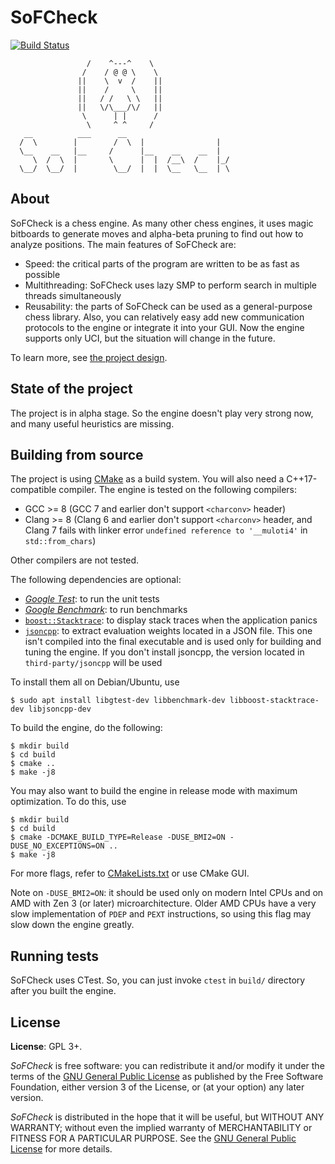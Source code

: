 # SoFCheck

[![Build Status][build-badge]][build-link]

[build-badge]: https://github.com/alex65536/sofcheck/actions/workflows/build.yml/badge.svg?branch=master
[build-link]: https://github.com/alex65536/sofcheck/actions/workflows/build.yml

~~~~~
                 /    ^---^    \
                /    / @ @ \    \
               ||    \  v  /    ||
               ||    /     \    ||
               ||   / /   \ \   ||
               ||   \/\___/\/   ||
                \      | |      /
                 \     ^ ^     /
   __          ___      __
  /  \        |        /  \  |                |
  \__    __   |__     /      |__    __    __  |
     \  /  \  |       \      |  |  /__\  /    |_/
  \__/  \__/  |        \__/  |  |  \__   \__  | \
~~~~~

## About

SoFCheck is a chess engine. As many other chess engines, it uses magic bitboards to generate moves
and alpha-beta pruning to find out how to analyze positions. The main features of SoFCheck are:

- Speed: the critical parts of the program are written to be as fast as possible
- Multithreading: SoFCheck uses lazy SMP to perform search in multiple threads simultaneously
- Reusability: the parts of SoFCheck can be used as a general-purpose chess library. Also, you can
  relatively easy add new communication protocols to the engine or integrate it into your GUI. Now
  the engine supports only UCI, but the situation will change in the future.

To learn more, see [the project design](DESIGN.md).

## State of the project

The project is in alpha stage. So the engine doesn't play very strong now, and many useful
heuristics are missing.

## Building from source

The project is using [CMake](https://cmake.org) as a build system. You will also need a
C++17-compatible compiler. The engine is tested on the following compilers:

- GCC >= 8 (GCC 7 and earlier don't support `<charconv>` header)
- Clang >= 8 (Clang 6 and earlier don't support `<charconv>` header, and Clang 7 fails with
  linker error `undefined reference to '__muloti4'` in `std::from_chars`)

Other compilers are not tested.

The following dependencies are optional:
- [_Google Test_](https://github.com/google/googletest/): to run the unit tests
- [_Google Benchmark_](https://github.com/google/benchmark): to run benchmarks
- [`boost::Stacktrace`](https://www.boost.org/doc/libs/1_65_0/doc/html/stacktrace.html): to display
stack traces when the application panics
- [`jsoncpp`](https://github.com/open-source-parsers/jsoncpp): to extract evaluation weights
located in a JSON file. This one isn't compiled into the final executable and is used only for
building and tuning the engine. If you don't install jsoncpp, the version located in
`third-party/jsoncpp` will be used

To install them all on Debian/Ubuntu, use

~~~~~
$ sudo apt install libgtest-dev libbenchmark-dev libboost-stacktrace-dev libjsoncpp-dev
~~~~~

To build the engine, do the following:

~~~~~
$ mkdir build
$ cd build
$ cmake ..
$ make -j8
~~~~~

You may also want to build the engine in release mode with maximum optimization. To do this, use

~~~~~
$ mkdir build
$ cd build
$ cmake -DCMAKE_BUILD_TYPE=Release -DUSE_BMI2=ON -DUSE_NO_EXCEPTIONS=ON ..
$ make -j8
~~~~~

For more flags, refer to [CMakeLists.txt](CMakeLists.txt) or use CMake GUI.

Note on `-DUSE_BMI2=ON`: it should be used only on modern Intel CPUs and on AMD with Zen 3 (or
later) microarchitecture. Older AMD CPUs have a very slow implementation of `PDEP` and `PEXT`
instructions, so using this flag may slow down the engine greatly.

## Running tests

SoFCheck uses CTest. So, you can just invoke `ctest` in `build/` directory after you built the
engine.

## License

**License**: GPL 3+.

_SoFCheck_ is free software: you can redistribute it and/or modify it under the terms of the
[GNU General Public License](https://www.gnu.org/licenses/gpl.html) as published by the Free
Software Foundation, either version 3 of the License, or (at your option) any later version.

_SoFCheck_ is distributed in the hope that it will be useful, but WITHOUT ANY WARRANTY; without
even the implied warranty of MERCHANTABILITY or FITNESS FOR A PARTICULAR PURPOSE. See the
[GNU General Public License](https://www.gnu.org/licenses/gpl.html) for more details.
